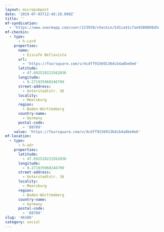 ```yaml
---
layout: micropubpost
date: '2019-07-03T12:48:28.000Z'
title: ''
mf-syndication:
  - 'https://www.swarmapp.com/user/223939/checkin/5d1ca41cfae9300008d5e5e4'
mf-checkin:
  - type:
      - h-card
    properties:
      name:
        - Eiscafe Bellavista
      url:
        - 'https://foursquare.com/v/4cdff91569136dcb4a8be0e6'
      latitude:
        - 47.692528221562036
      longitude:
        - 9.271935960246799
      street-address:
        - Unterstadtstr. 36
      locality:
        - Meersburg
      region:
        - Baden-Württemberg
      country-name:
        - Germany
      postal-code:
        - '88709'
    value: 'https://foursquare.com/v/4cdff91569136dcb4a8be0e6'
mf-location:
  - type:
      - h-adr
    properties:
      latitude:
        - 47.692528221562036
      longitude:
        - 9.271935960246799
      street-address:
        - Unterstadtstr. 36
      locality:
        - Meersburg
      region:
        - Baden-Württemberg
      country-name:
        - Germany
      postal-code:
        - '88709'
slug: '46108'
category: social
---
```

